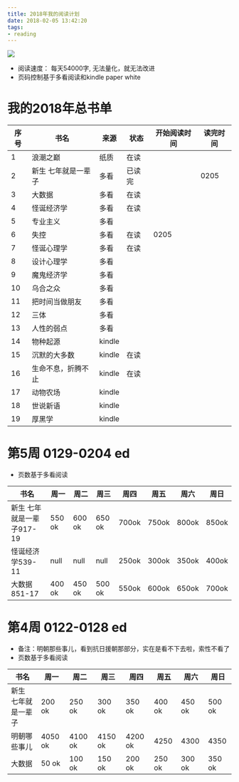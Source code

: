 ```yaml
---
title: 2018年我的阅读计划
date: 2018-02-05 13:42:20
tags:
- reading
---
```


![](http://p3alsaatj.bkt.clouddn.com/20180205175335_cuPtzB_Girl-Reading-Book.jpeg)

- 阅读速度： 每天54000字, 无法量化，就无法改进
- 页码控制基于多看阅读和kindle paper white

# 我的2018年总书单

序号 | 书名 | 来源 |状态 | 开始阅读时间 | 读完时间
---|---|---|---|---|---
1 | 浪潮之巅 | 纸质 | 在读 | | 
2 | 新生 七年就是一辈子 | 多看 | 已读完 |  | 0205
3 | 大数据 | 多看 | 在读 | |
4 | 怪诞经济学| 多看| 在读 | |
5 | 专业主义| 多看| | |
6 | 失控| 多看| 在读 | 0205 |
7 | 怪诞心理学| 多看| 在读 | |
8 | 设计心理学| 多看| | |
9 | 魔鬼经济学| 多看| | |
10 | 乌合之众| 多看| | |
11 | 把时间当做朋友| 多看| | |
12 | 三体| 多看| | |
13 | 人性的弱点| 多看| | |
14 | 物种起源| kindle | |
15 | 沉默的大多数 | kindle| 在读 | |
16 | 生命不息，折腾不止 | kindle| 在读 | |
17 | 动物农场 | kindle| | |
18 | 世说新语 | kindle| | | 
19 | 厚黑学 | kindle| | |



# 第5周 0129-0204 ed
- 页数基于多看阅读

书名|周一|周二|周三|周四|周五|周六|周日
---|---|---|---|---|---|---|---
新生 七年就是一辈子917-19 | 550 ok | 600 ok | 650 ok | 700ok | 750ok | 800ok | 850ok
怪诞经济学539-11 | null | null | null | 250ok | 300ok | 350ok | 400ok
大数据851-17 | 400 ok | 450 ok | 500 ok | 550ok | 600ok | 650ok | 700ok


# 第4周 0122-0128 ed
- 备注：明朝那些事儿，看到抗日援朝那部分，实在是看不下去啦，索性不看了
- 页数基于多看阅读

书名|周一|周二|周三|周四|周五|周六|周日|
---|---|---|---|---|---|---|---|
新生 七年就是一辈子|200 ok|250 ok|300 ok|350 ok|400 ok|450 ok|500 ok
明朝哪些事儿| 4050 ok|4100 ok|4150 ok|4200 ok|4250|4300|4350
大数据|50 ok|100 ok|150 ok|200 ok|250 ok|300 ok|350 ok